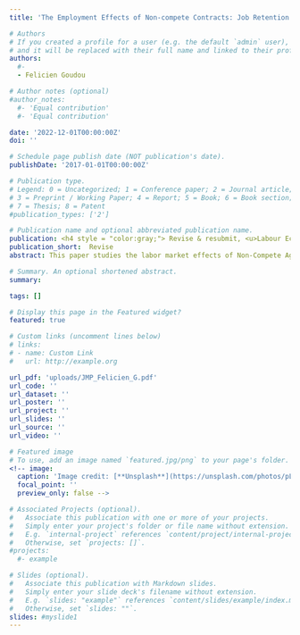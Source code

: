 ```yaml
---
title: 'The Employment Effects of Non-compete Contracts: Job Retention versus Job Creation'

# Authors
# If you created a profile for a user (e.g. the default `admin` user), write the username (folder name) here
# and it will be replaced with their full name and linked to their profile.
authors:
  #-
  - Felicien Goudou

# Author notes (optional)
#author_notes:
  #- 'Equal contribution'
  #- 'Equal contribution'

date: '2022-12-01T00:00:00Z'
doi: ''

# Schedule page publish date (NOT publication's date).
publishDate: '2017-01-01T00:00:00Z'

# Publication type.
# Legend: 0 = Uncategorized; 1 = Conference paper; 2 = Journal article;
# 3 = Preprint / Working Paper; 4 = Report; 5 = Book; 6 = Book section;
# 7 = Thesis; 8 = Patent
#publication_types: ['2']

# Publication name and optional abbreviated publication name.
publication: <h4 style = "color:gray;"> Revise & resubmit, <u>Labour Economics</u> </h4>
publication_short:  Revise
abstract: This paper studies the labor market effects of Non-Compete Agreements (NCAs) that constrain employee mobility, in a search model featuring random hiring and endogenous separation. Non-compete clauses limit workers' job opportunities; thus, an unemployed worker who is bound by NCAs has a lower job finding rate relative to the unconstrained worker. Moreover, since NCAs encourage firm investment through the lengthening of job tenure, firms prefer to include them and are incentivized to create vacancies for jobs that have a higher probability of including NCAs in their contracts. Hence, the average job finding rate increases with the incidence of NCAs through increased labor market tightness. Conversely, a higher incidence of NCAs also increases the proportion of job seekers that are constrained by NCAs, making job vacancies more difficult to fill. Therefore, the average job finding rate drops through decreasing labor market tightness. Calibrated to the US economy, the model implies a decreasing job finding rate with the incidence of NCAs, consistent with the evidence found in US data. This fact appears as a trade-off for a lower job separation rate and higher firm investment in worker human capital implied by a higher incidence of NCAs. In equilibrium, the model predicts a higher unemployment rate associated with a higher incidence of enforceable NCAs in the economy. In addition, the paper shows that a restriction on the duration of NCAs is welfare improving.

# Summary. An optional shortened abstract.
summary:

tags: []

# Display this page in the Featured widget?
featured: true

# Custom links (uncomment lines below)
# links:
# - name: Custom Link
#   url: http://example.org

url_pdf: 'uploads/JMP_Felicien_G.pdf'
url_code: ''
url_dataset: ''
url_poster: ''
url_project: ''
url_slides: ''
url_source: ''
url_video: ''

# Featured image
# To use, add an image named `featured.jpg/png` to your page's folder.
<!-- image:
  caption: 'Image credit: [**Unsplash**](https://unsplash.com/photos/pLCdAaMFLTE)'
  focal_point: ''
  preview_only: false -->

# Associated Projects (optional).
#   Associate this publication with one or more of your projects.
#   Simply enter your project's folder or file name without extension.
#   E.g. `internal-project` references `content/project/internal-project/index.md`.
#   Otherwise, set `projects: []`.
#projects:
  #- example

# Slides (optional).
#   Associate this publication with Markdown slides.
#   Simply enter your slide deck's filename without extension.
#   E.g. `slides: "example"` references `content/slides/example/index.md`.
#   Otherwise, set `slides: ""`.
slides: #myslide1
---
```


<!-- {{% callout note %}}
Click the _Cite_ button above to demo the feature to enable visitors to import publication metadata into their reference management software.
{{% /callout %}}

{{% callout note %}}
Create your slides in Markdown - click the _Slides_ button to check out the example.
{{% /callout %}}

Supplementary notes can be added here, including [code, math, and images](https://wowchemy.com/docs/writing-markdown-latex/). -->
